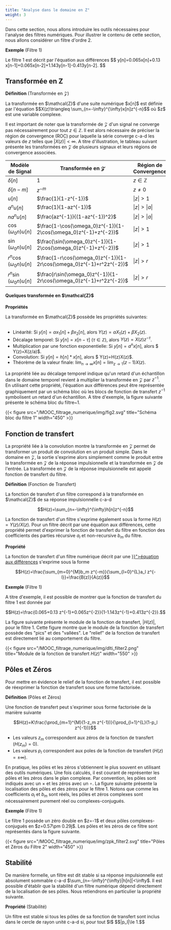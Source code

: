 ```yaml
---
title: "Analyse dans le domaine en Z"
weight: 3
---
```


Dans cette section, nous allons introduire les outils nécessaires pour l'analyse des filtres numériques. Pour illustrer le contenu de cette section, nous allons considérer un filtre d'ordre 2.

**Exemple** (Filtre 1)
<div class="exemple">
Le filtre 1 est décrit par l'équation aux différences 
$$
y[n]=0.065x[n]+0.13 x[n-1]+0.065x[n-2]+1.143y[n-1]-0.413y[n-2].
$$
</div>

## Transformée en Z

**Définition** (Transformée en $\mathcal{Z}$)
<div class="definition">
La transformée en $\mathcal{Z}$ d'une suite numérique $x[n]$ est définie par l'équation
$$X(z)\triangleq \sum_{n=-\infty}^{\infty}x[n]z^{-n}$$
où $z$ est une variable complexe.
</div>

Il est important de noter que la transformée de $\mathcal{Z}$ d'un signal ne converge pas nécessairement pour tout $z \in \mathbb{Z}$. Il est alors nécessaire de préciser la région de convergence (ROC) pour laquelle la série converge c-a-d les valeurs de $z$ telles que $|X(z)|<\infty$. A titre d'illustration, le tableau suivant présente les transformées en $\mathcal{Z}$ de plusieurs signaux et leurs régions de convergence associées.


<div class="custom-table">

| Modèle de Signal  | Transformée en $\mathcal{Z}$  |  Région de Convergence | 
|---|---|---|
| $\delta[n]$  |  $1$  | $z \in \mathbb{Z}$| 
| $\delta[n-m]$ | $z^{-m}$ | $z \ne 0$ |
| $u[n]$ | $\frac{1}{1-z^{-1}}$ | $\|z\|>1$ |
| $a^n u[n]$ | $\frac{1}{1-az^{-1}}$ | $\|z\|>\|a\|$ |
| $na^n u[n]$ | $\frac{az^{-1}}{(1-az^{-1})^2}$ | $\|z\| > \|a\|$ | 
| $\cos (\omega_0 n)u[n]$ | $\frac{1-\cos(\omega_0)z^{-1}}{1-2\cos(\omega_0)z^{-1}+z^{-2}}$ | $\|z\| > 1$ | 
| $\sin (\omega_0 n)u[n]$ | $\frac{\sin(\omega_0)z^{-1}}{1-2\cos(\omega_0)z^{-1}+z^{-2}}$ | $\|z\| > 1$ |
| $r^n\cos (\omega_0 n)u[n]$ | $\frac{1-r\cos(\omega_0)z^{-1}}{1-2r\cos(\omega_0)z^{-1}+r^2z^{-2}}$ | $\|z\| > r$ | 
| $r^n\sin (\omega_0 n)u[n]$ | $\frac{r\sin(\omega_0)z^{-1}}{1-2r\cos(\omega_0)z^{-1}+r^2z^{-2}}$ | $\|z\| > r$ |

<figcaption>
<h4>Quelques transformée en $\mathcal{Z}$ </h4></figcaption>
</div>

**Propriétés** 
<div class="propriete">
 La transformée en $\mathcal{Z}$ possède les propriétés suivantes: 
<br>
<br>

* Linéarité: Si $y[n]=\alpha x_1[n]+\beta x_2[n]$, alors $Y(z)=\alpha X_1(z)+\beta X_2(z)$.
* Décalage temporel: Si $y[n]=x[n-\tau]$ ($\tau \in \mathbb{Z}$), alors $Y(z)=X(z)z^{-\tau}$.
* Multiplication par une fonction exponentielle: Si $y[n]= a^n x[n]$, alors $ Y(z)=X(z/a)$.
* Convolution: Si $y[n]= h[n]*x[n]$, alors $ Y(z)=H(z)X(z)$.
* Théorème de la valeur finale: $\lim_{n\to \infty} x[n]=\lim_{z\to 1}(z-1)X(z)$.
</div>

La propriété liée au décalage temporel indique qu'un retard d'un échantillon dans le domaine temporel revient à multiplier la transformée en $\mathcal{Z}$ par $z^{-1}$. En utilisant cette propriété, l'équation aux différences peut être représentée graphiquement par un schéma bloc où les blocs de fonction de transfert $z^{-1}$ symbolisent un retard d'un échantillon. A titre d'exemple, la figure suivante présente le schéma bloc du filtre~1.

{{< figure src="/MOOC_filtrage_numerique/img/fig2.svg" title="Schéma bloc du filtre 1" width="450" >}}

## Fonction de transfert

La propriété liée à la convolution montre la transformée en $\mathcal{Z}$ permet de transformer un produit de convolution en un produit simple. Dans le domaine en $\mathcal{Z}$, la sortie s'exprime alors simplement comme le produit entre la transformée en $\mathcal{Z}$ de la réponse impulsionnelle et la transformée en $\mathcal{Z}$ de l'entrée. La transformée en $\mathcal{Z}$ de la réponse impulsionnelle est appelé fonction de transfert du filtre. 


**Définition** (Fonction de Transfert)
<div class="definition">
La fonction de transfert d'un filtre correspond à la transformée en $\mathcal{Z}$ de sa réponse impulsionnelle c-a-d

$$H(z)=\sum_{n=-\infty}^{\infty}h[n]z^{-n}$$
</div>

La fonction de transfert d'un filtre s'exprime également sous la forme $H(z)=Y(z)/X(z)$. Pour un filtre décrit par une équation aux différences, cette propriété permet d'exprimer la fonction de transfert du filtre en fonction des coefficients des parties récursive $a_l$ et non-recursive $b_m$ du filtre.


**Propriété** 
<div class="propriete">
La fonction de transfert d'un filtre numérique décrit par une <a href="{{< ref "introduction.md#eq_dif" >}}">équation aux différences</a> s'exprime sous la forme 

$$H(z)=\frac{\sum_{m=0}^{M}b_m z^{-m}}{\sum_{l=0}^{L}a_l z^{-l}}=\frac{B(z)}{A(z)}$$
</div>

**Exemple** (Filtre 1)
<div class="exemple">
A titre d'exemple, il est possible de montrer que la fonction de transfert du filtre 1 est donnée par 

$$H(z)=\frac{0.065+0.13 z^{-1}+0.065z^{-2}}{1-1.143z^{-1}+0.413z^{-2}}.$$
</div>

La figure suivante présente le module de la fonction de transfert, $|H(z)|$, pour le filtre 1. Cette figure montre que le module de la fonction de transfert possède des "pics" et des "vallées". Le "relief" de la fonction de transfert est directement lié au comportement du filtre.

{{< figure src="/MOOC_filtrage_numerique/img/dlti_filter2.png" title="Module de la fonction de transfert $H(z)$" width="550" >}}


## Pôles et Zéros

Pour mettre en évidence le relief de la fonction de transfert, il est possible de réexprimer la fonction de transfert sous une forme factorisée. 

**Définition** (Pôles et Zéros)
<div class="definition">
Une fonction de transfert peut s'exprimer sous forme factorisée de la manière suivante

$$H(z)=K\frac{\prod_{m=1}^{M}(1-z_m z^{-1})}{\prod_{l=1}^{L}(1-p_l z^{-1})}$$
</div>

* Les valeurs $z_m$ correspondent aux zéros de la fonction de transfert ($H(z_m)=0$).
* Les valeurs $p_l$ correspondent aux poles de la fonction de transfert ($H(z)=\pm \infty$).


En pratique, les pôles et les zéros s'obtiennent le plus souvent en utilisant des outils numériques. Une fois calculés, il est courant de représenter les pôles et les zéros dans le plan complexe. Par convention, les pôles sont indiqués avec un $\times$ et les zéros avec un $\circ$. La figure suivante présente la localisation des pôles et des zéros pour le filtre 1. Notons que comme les coefficients $a_l$ et $b_m$ sont réels, les pôles et zéros complexes sont nécessairement purement réel ou complexes-conjugués. 


**Exemple** (Filtre 1)
<div class="exemple">
Le filtre 1 possède un zéro double en $z=-1$ et deux pôles complexes-conjugués en $z=0.57\pm 0.29j$. Les pôles et les zéros de ce filtre sont représentés dans la figure suivante. 
</div>

{{< figure src="/MOOC_filtrage_numerique/img/zpk_filter2.svg" title="Pôles et Zéros du Filtre 2" width="450" >}}


## Stabilité

De manière formelle, un filtre est dit stable si sa réponse impulsionnelle est absolument sommable c-a-d $\sum_{n=-\infty}^{\infty}|h[n]|<\infty$. Il est possible d'établir que la stabilité d'un filtre numérique dépend directement de la localisation de ses pôles. Nous retiendrons en particulier la propriété suivante.

**Propriété** (Stabilité)
<div class="propriete">Un filtre est stable si tous les pôles de sa fonction de transfert sont inclus dans le cercle de rayon unité c-a-d si, pour tout $l$
$$|p_l|\le 1.$$
</div>
